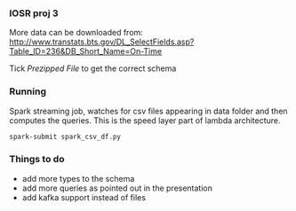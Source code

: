 ### IOSR proj 3

More data can be downloaded from: http://www.transtats.bts.gov/DL_SelectFields.asp?Table_ID=236&DB_Short_Name=On-Time

Tick *Prezipped File* to get the correct schema

### Running

Spark streaming job, watches for csv files appearing in data folder and then computes the queries.
This is the speed layer part of lambda architecture.

```bash
spark-submit spark_csv_df.py
```

### Things to do
- add more types to the schema
- add more queries as pointed out in the presentation
- add kafka support instead of files
